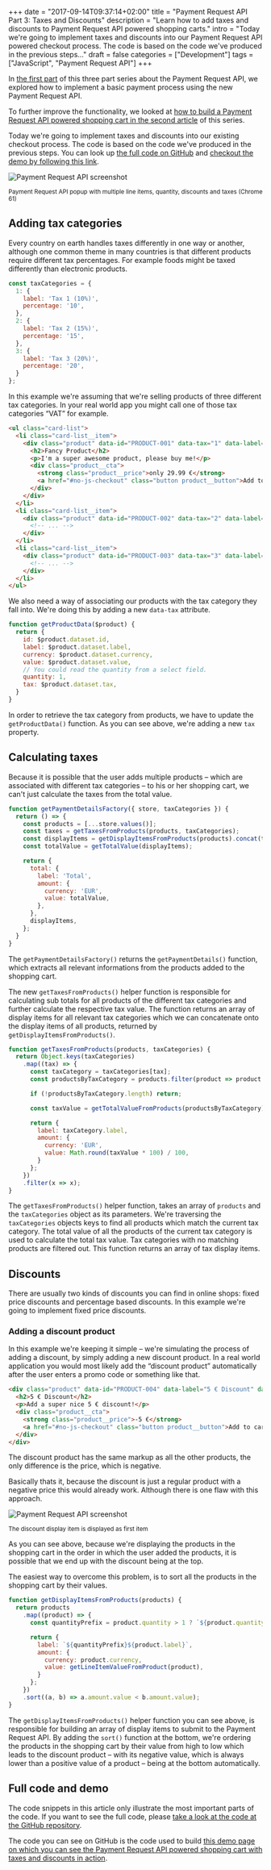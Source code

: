 +++
date = "2017-09-14T09:37:14+02:00"
title = "Payment Request API Part 3: Taxes and Discounts"
description = "Learn how to add taxes and discounts to Payment Request API powered shopping carts."
intro = "Today we're going to implement taxes and discounts into our Payment Request API powered checkout process. The code is based on the code we've produced in the previous steps..."
draft = false
categories = ["Development"]
tags = ["JavaScript", "Payment Request API"]
+++

In [the first part](/blog/payment-request-api-payment-process-using-the-credit-card-payment-method/) of this three part series about the Payment Request API, we explored how to implement a basic payment process using the new Payment Request API.

To further improve the functionality, we looked at [how to build a Payment Request API powered shopping cart in the second article](/blog/payment-request-api-building-a-shopping-cart/) of this series.

Today we're going to implement taxes and discounts into our existing checkout process. The code is based on the code we've produced in the previous steps. You can look up [the full code on GitHub](https://github.com/maoberlehner/markus-oberlehner-net/tree/dev/static/demos/2017-09-14/payment-request-api/index.html) and [checkout the demo by following this link](/demos/2017-09-14/payment-request-api/).

<div class="u-text-align-center">
  <img srcset="/images/2017-09-14/payment-request-api-cart-screenshot1.png 2x" alt="Payment Request API screenshot">
  <p><small>Payment Request API popup with multiple line items, quantity, discounts and taxes (Chrome 61)</small></p>
</div>

## Adding tax categories
Every country on earth handles taxes differently in one way or another, although one common theme in many countries is that different products require different tax percentages. For example foods might be taxed differently than electronic products.

```js
const taxCategories = {
  1: {
    label: 'Tax 1 (10%)',
    percentage: '10',
  },
  2: {
    label: 'Tax 2 (15%)',
    percentage: '15',
  },
  3: {
    label: 'Tax 3 (20%)',
    percentage: '20',
  }
};
```

In this example we're assuming that we're selling products of three different tax categories. In your real world app you might call one of those tax categories “VAT” for example.

```html
<ul class="card-list">
  <li class="card-list__item">
    <div class="product" data-id="PRODUCT-001" data-tax="1" data-label="Fancy Product" data-currency="EUR" data-value="29.99">
      <h2>Fancy Product</h2>
      <p>I'm a super awesome product, please buy me!</p>
      <div class="product__cta">
        <strong class="product__price">only 29.99 €</strong>
        <a href="#no-js-checkout" class="button product__button">Add to cart</a>
      </div>
    </div>
  </li>
  <li class="card-list__item">
    <div class="product" data-id="PRODUCT-002" data-tax="2" data-label="Cheap Product" data-currency="EUR" data-value="19.99">
      <!-- ... -->
    </div>
  </li>
  <li class="card-list__item">
    <div class="product" data-id="PRODUCT-003" data-tax="3" data-label="Expensive Product" data-currency="EUR" data-value="49.99">
      <!-- ... -->
    </div>
  </li>
</ul>
```

We also need a way of associating our products with the tax category they fall into. We're doing this by adding a new `data-tax` attribute.

```js
function getProductData($product) {
  return {
    id: $product.dataset.id,
    label: $product.dataset.label,
    currency: $product.dataset.currency,
    value: $product.dataset.value,
    // You could read the quantity from a select field.
    quantity: 1,
    tax: $product.dataset.tax,
  }
}
```

In order to retrieve the tax category from products, we have to update the `getProductData()` function. As you can see above, we're adding a new `tax` property.

## Calculating taxes
Because it is possible that the user adds multiple products – which are associated with different tax categories – to his or her shopping cart, we can't just calculate the taxes from the total value.

```js
function getPaymentDetailsFactory({ store, taxCategories }) {
  return () => {
    const products = [...store.values()];
    const taxes = getTaxesFromProducts(products, taxCategories);
    const displayItems = getDisplayItemsFromProducts(products).concat(taxes);
    const totalValue = getTotalValue(displayItems);

    return {
      total: {
        label: 'Total',
        amount: {
          currency: 'EUR',
          value: totalValue,
        },
      },
      displayItems,
    };
  }
}
```

The `getPaymentDetailsFactory()` returns the `getPaymentDetails()` function, which extracts all relevant informations from the products added to the shopping cart.

The new `getTaxesFromProducts()` helper function is responsible for calculating sub totals for all products of the different tax categories and further calculate the respective tax value. The function returns an array of display items for all relevant tax categories which we can concatenate onto the display items of all products, returned by `getDisplayItemsFromProducts()`.

```js
function getTaxesFromProducts(products, taxCategories) {
  return Object.keys(taxCategories)
    .map((tax) => {
      const taxCategory = taxCategories[tax];
      const productsByTaxCategory = products.filter(product => product.tax === tax);

      if (!productsByTaxCategory.length) return;

      const taxValue = getTotalValueFromProducts(productsByTaxCategory) * (taxCategory.percentage / 100);

      return {
        label: taxCategory.label,
        amount: {
          currency: 'EUR',
          value: Math.round(taxValue * 100) / 100,
        }
      };
    })
    .filter(x => x);
}
```

The `getTaxesFromProducts()` helper function, takes an array of `products` and the `taxCategories` object as its parameters. We're traversing the `taxCategories` objects keys to find all products which match the current tax category. The total value of all the products of the current tax category is used to calculate the total tax value. Tax categories with no matching products are filtered out. This function returns an array of tax display items.

## Discounts
There are usually two kinds of discounts you can find in online shops: fixed price discounts and percentage based discounts. In this example we're going to implement fixed price discounts.

### Adding a discount product
In this example we're keeping it simple – we're simulating the process of adding a discount, by simply adding a new discount product. In a real world application you would most likely add the “discount product” automatically after the user enters a promo code or something like that.

```html
<div class="product" data-id="PRODUCT-004" data-label="5 € Discount" data-currency="EUR" data-value="-5">
  <h2>5 € Discount</h2>
  <p>Add a super nice 5 € discount!</p>
  <div class="product__cta">
    <strong class="product__price">-5 €</strong>
    <a href="#no-js-checkout" class="button product__button">Add to cart</a>
  </div>
</div>
```

The discount product has the same markup as all the other products, the only difference is the price, which is negative.

Basically thats it, because the discount is just a regular product with a negative price this would already work. Although there is one flaw with this approach.

<div class="u-text-align-center">
  <img srcset="/images/2017-09-14/payment-request-api-cart-screenshot2.png 2x" alt="Payment Request API screenshot">
  <p><small>The discount display item is displayed as first item</small></p>
</div>

As you can see above, because we're displaying the products in the shopping cart in the order in which the user added the products, it is possible that we end up with the discount being at the top.

The easiest way to overcome this problem, is to sort all the products in the shopping cart by their values.

```js
function getDisplayItemsFromProducts(products) {
  return products
    .map((product) => {
      const quantityPrefix = product.quantity > 1 ? `${product.quantity} x ` : '';

      return {
        label: `${quantityPrefix}${product.label}`,
        amount: {
          currency: product.currency,
          value: getLineItemValueFromProduct(product),
        }
      };
    })
    .sort((a, b) => a.amount.value < b.amount.value);
}
```

The `getDisplayItemsFromProducts()` helper function you can see above, is responsible for building an array of display items to submit to the Payment Request API. By adding the `sort()` function at the bottom, we're ordering the products in the shopping cart by their value from high to low which leads to the discount product – with its negative value, which is always lower than a positive value of a product – being at the bottom automatically.

## Full code and demo
The code snippets in this article only illustrate the most important parts of the code. If you want to see the full code, please [take a look at the code at the GitHub repository](https://github.com/maoberlehner/markus-oberlehner-net/tree/dev/static/demos/2017-09-14/payment-request-api/index.html).

The code you can see on GitHub is the code used to build [this demo page on which you can see the Payment Request API powered shopping cart with taxes and discounts in action](/demos/2017-09-14/payment-request-api/).
